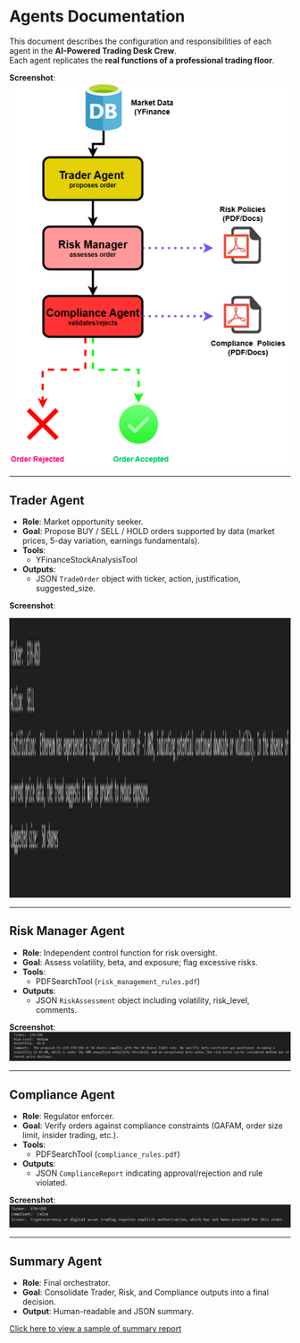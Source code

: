 # Agents Documentation

This document describes the configuration and responsibilities of each agent in the **AI-Powered Trading Desk Crew**.  
Each agent replicates the **real functions of a professional trading floor**.

**Screenshot**:  
![Agent Architecture](screenshots/archi_trading_agent.png)

---

## Trader Agent
- **Role**: Market opportunity seeker.
- **Goal**: Propose BUY / SELL / HOLD orders supported by data (market prices, 5-day variation, earnings fundamentals).
- **Tools**: 
  - YFinanceStockAnalysisTool
- **Outputs**:
  - JSON `TradeOrder` object with ticker, action, justification, suggested_size.

**Screenshot**:  
<!-- ![Trader Console](screenshots/trader_order.png) -->
<img src="screenshots/trader_order.png" style="height:500px;">

---

## Risk Manager Agent
- **Role**: Independent control function for risk oversight.
- **Goal**: Assess volatility, beta, and exposure; flag excessive risks.
- **Tools**:
  - PDFSearchTool (`risk_management_rules.pdf`)
- **Outputs**:
  - JSON `RiskAssessment` object including volatility, risk_level, comments.

**Screenshot**:  
![Risk Manager Report](screenshots/risk_manager_check.png)

---

## Compliance Agent
- **Role**: Regulator enforcer.
- **Goal**: Verify orders against compliance constraints (GAFAM, order size limit, insider trading, etc.).
- **Tools**:
  - PDFSearchTool (`compliance_rules.pdf`)
- **Outputs**:
  - JSON `ComplianceReport` indicating approval/rejection and rule violated.

**Screenshot**:  
![Compliance Report](screenshots/compliance_check.png)

---

## Summary Agent
- **Role**: Final orchestrator.
- **Goal**: Consolidate Trader, Risk, and Compliance outputs into a final decision.
- **Output**: Human-readable and JSON summary.

[Click here to view a sample of summary report](outputs/trading_results.md)